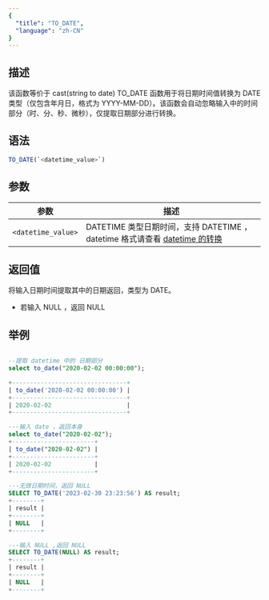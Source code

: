 ```yaml
---
{
  "title": "TO_DATE",
  "language": "zh-CN"
}
---
```


## 描述
该函数等价于 cast(string to date)
TO_DATE 函数用于将日期时间值转换为 DATE 类型（仅包含年月日，格式为 YYYY-MM-DD）。该函数会自动忽略输入中的时间部分（时、分、秒、微秒），仅提取日期部分进行转换。

## 语法
```sql
TO_DATE(`<datetime_value>`)
```

## 参数
| 参数               | 描述                 |
|------------------|--------------------|
| `<datetime_value>` | DATETIME 类型日期时间，支持 DATETIME ，datetime 格式请查看 [datetime 的转换](../../../../../current/sql-manual/basic-element/sql-data-types/conversion/datetime-conversion)    |

## 返回值

将输入日期时间提取其中的日期返回，类型为 DATE。
- 若输入 NULL ，返回 NULL
## 举例

```sql

--提取 datetime 中的 日期部分
select to_date("2020-02-02 00:00:00");

+--------------------------------+
| to_date('2020-02-02 00:00:00') |
+--------------------------------+
| 2020-02-02                     |
+--------------------------------+

---输入 date ，返回本身
select to_date("2020-02-02");
+-----------------------+
| to_date("2020-02-02") |
+-----------------------+
| 2020-02-02            |
+-----------------------+

---无效日期时间，返回 NULL
SELECT TO_DATE('2023-02-30 23:23:56') AS result;
+--------+
| result |
+--------+
| NULL   |
+--------+

---输入 NULL ,返回 NULL
SELECT TO_DATE(NULL) AS result;
+--------+
| result |
+--------+
| NULL   |
+--------+
```